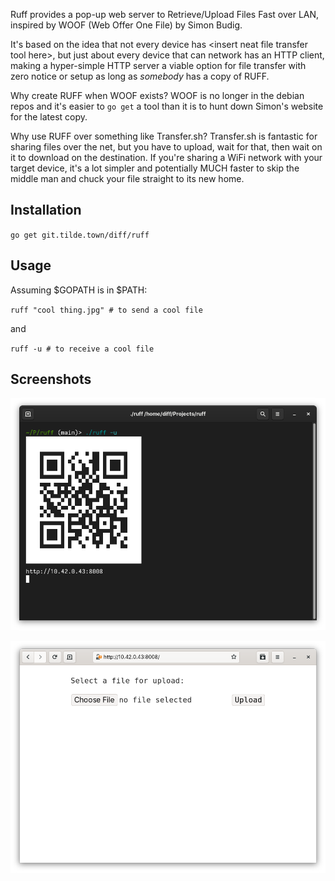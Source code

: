 Ruff provides a pop-up web server to Retrieve/Upload Files Fast over LAN,
inspired by WOOF (Web Offer One File) by Simon Budig.

It's based on the idea that not every device has \<insert neat file transfer
tool here\>, but just about every device that can network has an HTTP client,
making a hyper-simple HTTP server a viable option for file transfer with
zero notice or setup as long as *somebody* has a copy of RUFF.

Why create RUFF when WOOF exists? WOOF is no longer in the debian repos and
it's easier to `go get` a tool than it is to hunt down Simon's website for
the latest copy.

Why use RUFF over something like Transfer.sh? Transfer.sh is fantastic for
sharing files over the net, but you have to upload, wait for that, then wait
on it to download on the destination. If you're sharing a WiFi network with
your target device, it's a lot simpler and potentially MUCH faster to skip
the middle man and chuck your file straight to its new home.

## Installation

`go get git.tilde.town/diff/ruff`

## Usage

Assuming $GOPATH is in $PATH:

`ruff "cool thing.jpg" # to send a cool file`

and

`ruff -u # to receive a cool file`

## Screenshots

![RUFF as seen from the terminal](images/ruffterm.png)

![RUFF as seen from a web browser](images/ruffweb.png)
